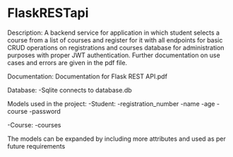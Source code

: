 # FlaskRESTapi

Description: A backend service for application in which student selects a course from a list of courses and register for it with all endpoints for basic CRUD operations on registrations and courses database for administration purposes with proper JWT authentication. Further documentation on use cases and errors are given in the pdf file.

Documentation: Documentation for Flask REST API.pdf

Database:
-Sqlite connects to database.db

Models used in the project:
-Student:
  -registration_number
  -name
  -age
  -course
  -password
  
-Course:
  -courses
  
The models can be expanded by including more attributes and used as per future requirements

